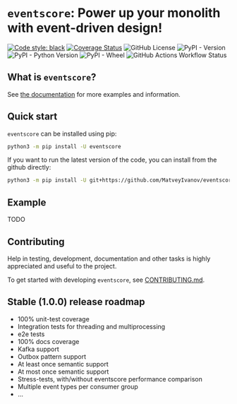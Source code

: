 `eventscore`: Power up your monolith with event-driven design!
=======================================

[![Code style: black](https://img.shields.io/badge/code%20style-black-000000.svg)](https://github.com/psf/black)
[![Coverage Status](https://coveralls.io/repos/github/MatveyIvanov/eventscore/badge.svg?branch=main)](https://coveralls.io/github/MatveyIvanov/eventscore?branch=main)
![GitHub License](https://img.shields.io/github/license/MatveyIvanov/eventscore)
![PyPI - Version](https://img.shields.io/pypi/v/eventscore)
![PyPI - Python Version](https://img.shields.io/pypi/pyversions/eventscore)
![PyPI - Wheel](https://img.shields.io/pypi/wheel/eventscore)
![GitHub Actions Workflow Status](https://img.shields.io/github/actions/workflow/status/MatveyIvanov/eventscore/testing.yml?branch=main)

What is `eventscore`?
-------------

See [the documentation](https://eventscore.readthedocs.io/en/latest/) for
more examples and information.

Quick start
-----------

`eventscore` can be installed using pip:

```bash
python3 -m pip install -U eventscore
```

If you want to run the latest version of the code, you can install from the
github directly:

```bash
python3 -m pip install -U git+https://github.com/MatveyIvanov/eventscore.git
```

Example
-------

TODO

Contributing
------------

Help in testing, development, documentation and other tasks is
highly appreciated and useful to the project.

To get started with developing `eventscore`, see [CONTRIBUTING.md](CONTRIBUTING.md).

Stable (1.0.0) release roadmap
------------------------------

* 100% unit-test coverage
* Integration tests for threading and multiprocessing
* e2e tests
* 100% docs coverage
* Kafka support
* Outbox pattern support
* At least once semantic support
* At most once semantic support
* Stress-tests, with/without eventscore performance comparison
* Multiple event types per consumer group
* ...
